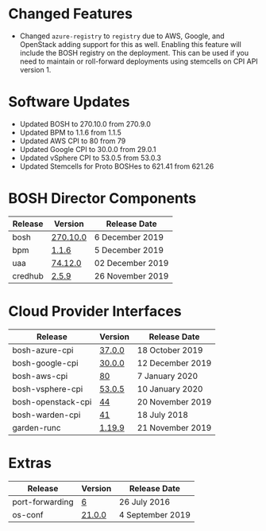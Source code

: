 # Changed Features

* Changed `azure-registry` to `registry` due to AWS, Google, and OpenStack 
  adding support for this as well. Enabling this feature will include the BOSH 
  registry on the deployment. This can be used if you need to maintain or 
  roll-forward deployments using stemcells on CPI API version 1.

# Software Updates

- Updated BOSH to 270.10.0 from 270.9.0
- Updated BPM to 1.1.6 from 1.1.5
- Updated AWS CPI to 80 from 79
- Updated Google CPI to 30.0.0 from 29.0.1
- Updated vSphere CPI to 53.0.5 from 53.0.3
- Updated Stemcells for Proto BOSHes to 621.41 from 621.26

# BOSH Director Components

| Release | Version | Release Date |
| ------- | ------- | ------------ |
| bosh | [270.10.0](https://github.com/cloudfoundry/bosh/releases/tag/v270.10.0) | 6 December 2019 |
| bpm | [1.1.6](https://github.com/cloudfoundry/bpm-release/releases/tag/v1.1.6) | 5 December 2019 |
| uaa | [74.12.0](https://github.com/cloudfoundry/uaa-release/releases/tag/v74.12.0) | 02 December 2019 |
| credhub | [2.5.9](https://github.com/pivotal-cf/credhub-release/releases/tag/2.5.9) | 26 November 2019 |

# Cloud Provider Interfaces

| Release | Version | Release Date |
| ------- | ------- | ------------ |
| bosh-azure-cpi | [37.0.0](https://github.com/cloudfoundry/bosh-azure-cpi-release/releases/tag/v37.0.0) | 18 October 2019 |
| bosh-google-cpi | [30.0.0](https://github.com/cloudfoundry/bosh-google-cpi-release/releases/tag/v30.0.0) | 12 December 2019 |
| bosh-aws-cpi | [80](https://github.com/cloudfoundry/bosh-aws-cpi-release/releases/tag/v80) | 7 January 2020 |
| bosh-vsphere-cpi | [53.0.5](https://github.com/cloudfoundry/bosh-vsphere-cpi-release/releases/tag/v53.0.5) | 10 January 2020 |
| bosh-openstack-cpi | [44](https://github.com/cloudfoundry/bosh-openstack-cpi-release/releases/tag/v44) | 20 November 2019 |
| bosh-warden-cpi | [41](https://github.com/cppforlife/bosh-warden-cpi-release/releases/tag/v41) | 18 July 2018 |
| garden-runc | [1.19.9](https://github.com/cloudfoundry/garden-runc-release/releases/tag/v1.19.9) | 21 November 2019 |

# Extras

| Release | Version | Release Date |
| ------- | ------- | ------------ |
| port-forwarding | [6](https://github.com/cloudfoundry-community/port-forwarding-boshrelease/releases/tag/v6) | 26 July 2016 |
| os-conf | [21.0.0](https://github.com/cloudfoundry/os-conf-release/releases/tag/v21.0.0) | 4 September 2019 |
